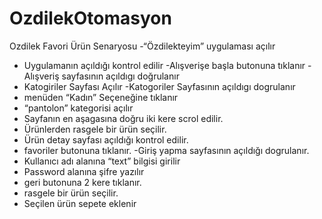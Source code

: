 # OzdilekOtomasyon
Ozdilek Favori Ürün 
Senaryosu
-“Özdilekteyim” uygulaması açılır
- Uygulamanın açıldığı kontrol edilir
-Alışverişe başla butonuna tıklanır
-Alışveriş sayfasının açıldıgı doğrulanır
- Katogiriler Sayfası Açılır
-Katogoriler Sayfasının açıldıgı dogrulanır
- menüden “Kadın” Seçeneğine tıklanır
- “pantolon” kategorisi açılır
- Sayfanın en aşagasına doğru iki kere scrol edilir.
- Ürünlerden rasgele bir ürün seçilir.
- Ürün detay sayfası açıldığı kontrol edilir.
- favoriler butonuna tıklanır.
-Giriş yapma sayfasının açıldığı dogrulanır.
- Kullanıcı adı alanına “text” bilgisi girilir
- Password alanına şifre yazılır
- geri butonuna 2 kere tıklanır.
- rasgele bir ürün seçilir.
- Seçilen ürün sepete eklenir
